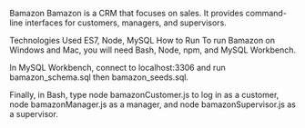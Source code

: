 Bamazon
Bamazon is a CRM that focuses on sales. It provides command-line interfaces for customers, managers, and supervisors.

Technologies Used
 ES7, Node, MySQL
How to Run
To run Bamazon on Windows and Mac, you will need Bash, Node, npm, and MySQL Workbench.

In MySQL Workbench, connect to localhost:3306 and run bamazon_schema.sql then bamazon_seeds.sql.

Finally, in Bash, type node bamazonCustomer.js to log in as a customer, node bamazonManager.js as a manager, and node bamazonSupervisor.js as a supervisor.
